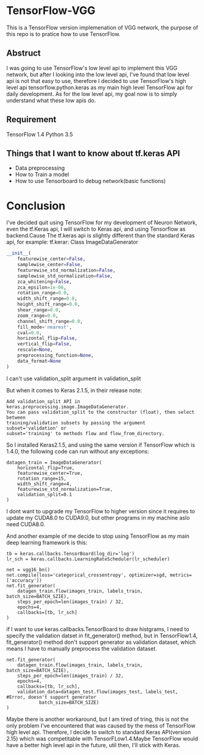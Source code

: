 # TensorFlow-VGG

This is a TensorFlow version implemenation of VGG network, the purpose of this
repo is to pratice how to use TensorFlow.

## Abstruct
I was going to use TensorFlow's low level api to implement this VGG network, but
after I looking into the low level api, I've found that low level api is not that
easy to use, therefore I decided to use TensorFlow's high level api tensorflow.python.keras
as my main high level TensorFlow api for daily development. As for the low level api, 
my goal now is to simply understand what these low apis do.

## Requirement
TensorFlow 1.4
Python 3.5

## Things that I want to know about tf.keras API

- Data preprocessing
- How to Train a model
- How to use Tensorboard to debug network(basic functions)

# Conclusion
I've decided quit using TensorFlow for my development of Neuron Network, even the tf.Keras
api, I will switch to Keras api, and using Tensorflow as backend.Cause The tf.keras api is
slightly different than the standard Keras api, for example:
tf.kerar:
Class ImageDataGenerator
```python
__init__(
    featurewise_center=False,
    samplewise_center=False,
    featurewise_std_normalization=False,
    samplewise_std_normalization=False,
    zca_whitening=False,
    zca_epsilon=1e-06,
    rotation_range=0.0,
    width_shift_range=0.0,
    height_shift_range=0.0,
    shear_range=0.0,
    zoom_range=0.0,
    channel_shift_range=0.0,
    fill_mode='nearest',
    cval=0.0,
    horizontal_flip=False,
    vertical_flip=False,
    rescale=None,
    preprocessing_function=None,
    data_format=None
)
```

I can't use validation_split argument in validation_split

But when it comes to Keras 2.1.5, in their release note:

```
Add validation_split API in keras.preprocessing.image.ImageDataGenerator. 
You can pass validation_split to the constructor (float), then select between 
training/validation subsets by passing the argument subset='validation' or 
subset='training' to methods flow and flow_from_directory.
```

So I installed Keras2.1.5, and using the same version if TensorFlow which
is 1.4.0, the following code can run without any exceptions:
```
datagen_train = ImageDataGenerator(
    horizontal_flip=True,
    featurewise_center=True,
    rotation_range=15,
    width_shift_range=4,
    featurewise_std_normalization=True,
    validation_split=0.1
)
``` 

I dont want to upgrade my TensorFlow to higher version since it requires to 
update my CUDA8.0 to CUDA9.0, but other programs in my machine aslo need CUDA8.0.


And another example of me decide to stop using TensorFlow as my main deep learning
framework is this:

```
tb = keras.callbacks.TensorBoard(log_dir='log')
lr_sch = keras.callbacks.LearningRateScheduler(lr_scheduler)

net = vgg16_bn()
net.compile(loss='categorical_crossentropy', optimizer=sgd, metrics=['accuracy'])
net.fit_generator(
    datagen_train.flow(images_train, labels_train, batch_size=BATCH_SZIE),
    steps_per_epoch=len(images_train) / 32,
    epochs=4,
    callbacks=[tb, lr_sch]
)
```

if I want to use keras.callbacks.TensorBoard to draw histgrams, I need to specify the 
validation datset in fit_generator() method, but in TensorFlow1.4, fit_generator() method
don't support generator as validation dataset, which means I have to manually preprocess
the validation dataset.

```
net.fit_generator(
    datagen_train.flow(images_train, labels_train, batch_size=BATCH_SZIE),
    steps_per_epoch=len(images_train) / 32,
    epochs=4,
    callbacks=[tb, lr_sch],
    validation_data=datagen_test.flow(images_test, labels_test,   #Error, doesn't support generator 
            batch_size=BATCH_SIZE) 
)
```

Maybe there is another workaround, but I am tired of tring, this is not the only problem I've 
encountered that was caused by the mess of TensorFlow high level api.
Therefore, I decide to switch to standard Keras API(version 2.15) which was competitable with 
TensorFLow1.4.Maybe TensorFlow would have a better high level api in the future, util then, I'll
stick with Keras.